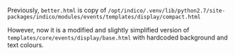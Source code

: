 Previously, `better.html` is copy of `/opt/indico/.venv/lib/python2.7/site-packages/indico/modules/events/templates/display/compact.html`

However, now it is a modified and slightly simplified version of `templates/core/events/display/base.html` with hardcoded background and text colours.

